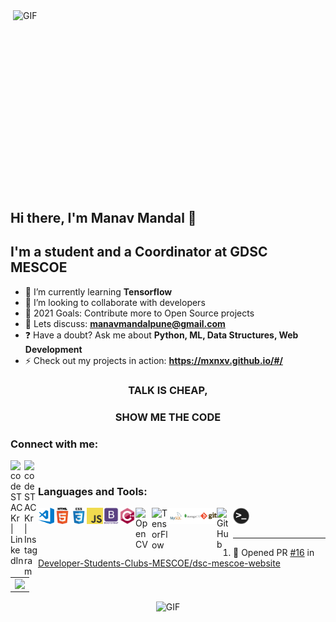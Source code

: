 <img align="right" alt="GIF" src="https://media1.giphy.com/media/duKV1YBPhDtd9efnrR/giphy.gif?cid=ecf05e479smcuq15qg6e7k0vlbs3si86cvxkxztigo064knv&rid=giphy.gif&ct=g" width="500" height="320" />

## Hi there, I'm Manav Mandal 👋


## I'm a student and a Coordinator at GDSC MESCOE

- 🌱 I’m currently learning **Tensorflow**
- 👯 I’m looking to collaborate with developers
- 🥅 2021 Goals: Contribute more to Open Source projects
- 📱  Lets discuss: **manavmandalpune@gmail.com**
- ❓  Have a doubt? Ask me about **Python, ML, Data Structures, Web Development**
- ⚡ Check out my projects in action: **https://mxnxv.github.io/#/**


<h3 align="center">TALK IS CHEAP,</h3>
<h3 align="center">SHOW ME THE CODE</h3>

### Connect with me:

[<img align="left" alt="codeSTACKr | LinkedIn" width="22px" src="https://image.flaticon.com/icons/png/512/174/174857.png" />][linkedin]
[<img align="left" alt="codeSTACKr | Instagram" width="22px" src="https://upload.wikimedia.org/wikipedia/commons/e/e7/Instagram_logo_2016.svg" />][instagram]

<br />

### Languages and Tools:

<img align="left" alt="Visual Studio Code" width="26px" src="https://raw.githubusercontent.com/github/explore/80688e429a7d4ef2fca1e82350fe8e3517d3494d/topics/visual-studio-code/visual-studio-code.png" />
<img align="left" alt="HTML5" width="26px" src="https://raw.githubusercontent.com/github/explore/80688e429a7d4ef2fca1e82350fe8e3517d3494d/topics/html/html.png" />
<img align="left" alt="CSS3" width="26px" src="https://raw.githubusercontent.com/github/explore/80688e429a7d4ef2fca1e82350fe8e3517d3494d/topics/css/css.png" />
<img align="left" alt="JavaScript" width="26px" src="https://raw.githubusercontent.com/github/explore/80688e429a7d4ef2fca1e82350fe8e3517d3494d/topics/javascript/javascript.png" />
<img align="left" alt="bootstrap" width="26px" src= "https://raw.githubusercontent.com/devicons/devicon/master/icons/bootstrap/bootstrap-plain-wordmark.svg"/>
<img align="left" alt="cpp" width="26px" src= "https://raw.githubusercontent.com/devicons/devicon/master/icons/cplusplus/cplusplus-original.svg"/>
<img align="left" alt="OpenCV" width="26px" src= "https://www.vectorlogo.zone/logos/opencv/opencv-icon.svg"/>
<img align="left" alt="TensorFlow" width="26px" src= "https://api.iconify.design/logos-tensorflow.svg"/>
<img align="left" alt="MySQL" width="26px" src="https://raw.githubusercontent.com/github/explore/80688e429a7d4ef2fca1e82350fe8e3517d3494d/topics/mysql/mysql.png" />
<img align="left" alt="MongoDB" width="26px" src="https://raw.githubusercontent.com/github/explore/80688e429a7d4ef2fca1e82350fe8e3517d3494d/topics/mongodb/mongodb.png" />
<img align="left" alt="Git" width="26px" src="https://raw.githubusercontent.com/github/explore/80688e429a7d4ef2fca1e82350fe8e3517d3494d/topics/git/git.png" />
<img align="left" alt="GitHub" width="26px" src="https://cdns.iconmonstr.com/wp-content/assets/preview/2012/240/iconmonstr-github-1.png" />
<img align="left" alt="Terminal" width="26px" src="https://raw.githubusercontent.com/github/explore/80688e429a7d4ef2fca1e82350fe8e3517d3494d/topics/terminal/terminal.png" />

<br />
<br />

---
<!--START_SECTION:activity-->
1. 💪 Opened PR [#16](https://github.com/Developer-Students-Clubs-MESCOE/dsc-mescoe-website/pull/16) in [Developer-Students-Clubs-MESCOE/dsc-mescoe-website](https://github.com/Developer-Students-Clubs-MESCOE/dsc-mescoe-website)
<!--END_SECTION:activity-->
<table width="100%"  border="0" cellpadding="0" cellspacing="0">
  <tr>
    <td align="center">
      <img align="left" src="https://github-readme-stats.vercel.app/api?username=MXNXV&show_icons=true&theme=dracula" />
    </td>
  </tr>
</table>



<div align="center">
<img hight="300" width="700" alt="GIF" align="center" src="https://media3.giphy.com/media/PiQejEf31116URju4V/giphy.gif?cid=ecf05e47h07ra4aez5wwi2fgec9a0c7wzr29xtg3lc6mgbmv&rid=giphy.gif&ct=g">
</div>


[instagram]: https://www.instagram.com/__mandal_orian__/
[linkedin]: https://www.linkedin.com/in/manav-mandal-5b1496196/

